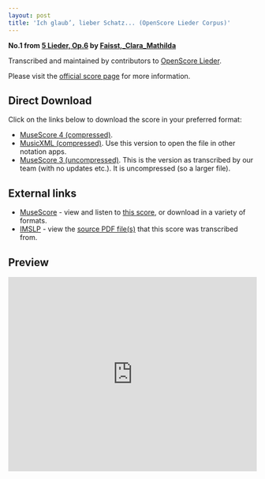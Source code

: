 ```yaml
---
layout: post
title: 'Ich glaub’, lieber Schatz... (OpenScore Lieder Corpus)'
---
```


__No.1 from [5 Lieder, Op.6](https://fourscoreandmore.org/openscore/lieder/Faisst,_Clara_Mathilda/5_Lieder,_Op.6/) by [Faisst,_Clara_Mathilda](https://fourscoreandmore.org/openscore/lieder/Faisst,_Clara_Mathilda)__

Transcribed and maintained by contributors to [OpenScore Lieder].

Please visit the [official score page] for more information.

[official score page]: https://musescore.com/openscore-lieder-corpus/scores/6259566
[OpenScore Lieder]: https://musescore.com/openscore-lieder-corpus

## Direct Download

Click on the links below to download the score in your preferred format:
- [MuseScore 4 (compressed)](https://fourscoreandmore.org/openscore/lieder/Faisst,_Clara_Mathilda/5_Lieder,_Op.6/1_Ich_glaub%E2%80%99,_lieber_Schatz.mscz).
- [MusicXML (compressed)](https://fourscoreandmore.org/openscore/lieder/Faisst,_Clara_Mathilda/5_Lieder,_Op.6/1_Ich_glaub%E2%80%99,_lieber_Schatz.mxl). Use this version to open the file in other notation apps.
- [MuseScore 3 (uncompressed)](https://raw.githubusercontent.com/OpenScore/Lieder/refs/heads/main/scores/Faisst,_Clara_Mathilda/5_Lieder,_Op.6/1_Ich_glaub%E2%80%99,_lieber_Schatz/lc6259566.mscx). This is the version as transcribed by our team (with no updates etc.). It is uncompressed (so a larger file).

## External links

- [MuseScore] - view and listen to [this score][MuseScore], or download in a variety of formats.
- [IMSLP] - view the [source PDF file(s)][IMSLP] that this score was transcribed from.

[MuseScore]: https://musescore.com/score/6259566
[IMSLP]: https://imslp.org/wiki/Special:ReverseLookup/621830

## Preview

<iframe width="100%" height="394" src="https://musescore.com/openscore-lieder-corpus/scores/6259566/embed" frameborder="0" allowfullscreen allow="autoplay; fullscreen"></iframe>
